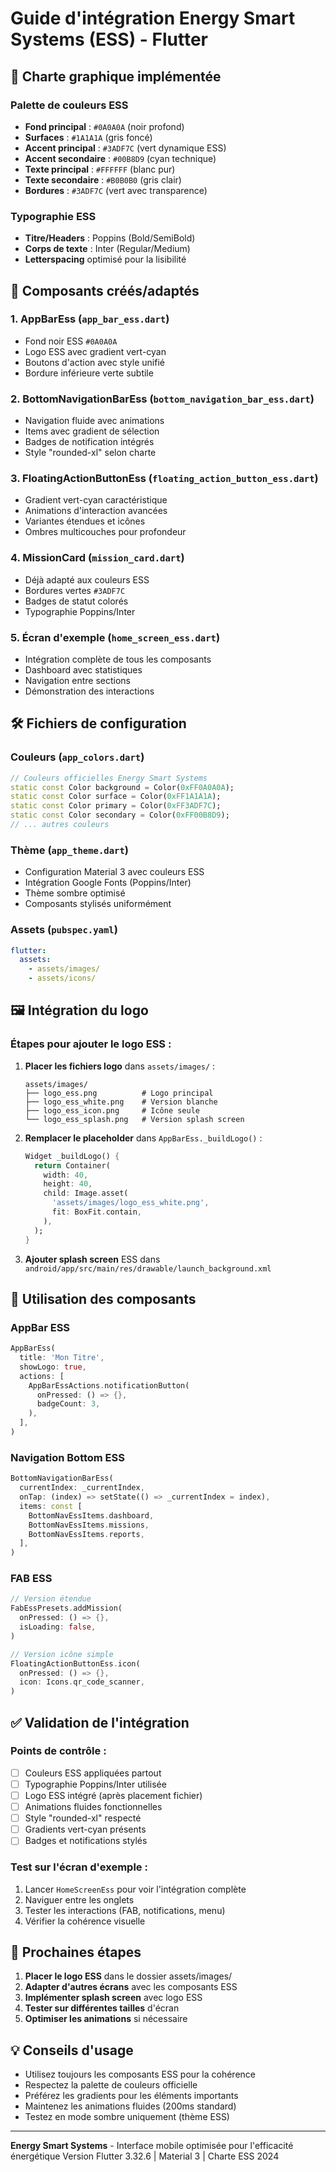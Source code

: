 # Guide d'intégration Energy Smart Systems (ESS) - Flutter

## 🎨 Charte graphique implémentée

### Palette de couleurs ESS
- **Fond principal** : `#0A0A0A` (noir profond)
- **Surfaces** : `#1A1A1A` (gris foncé)
- **Accent principal** : `#3ADF7C` (vert dynamique ESS)
- **Accent secondaire** : `#00B8D9` (cyan technique)
- **Texte principal** : `#FFFFFF` (blanc pur)
- **Texte secondaire** : `#B0B0B0` (gris clair)
- **Bordures** : `#3ADF7C` (vert avec transparence)

### Typographie ESS
- **Titre/Headers** : Poppins (Bold/SemiBold)
- **Corps de texte** : Inter (Regular/Medium)
- **Letterspacing** optimisé pour la lisibilité

## 📱 Composants créés/adaptés

### 1. AppBarEss (`app_bar_ess.dart`)
- Fond noir ESS `#0A0A0A`
- Logo ESS avec gradient vert-cyan
- Boutons d'action avec style unifié
- Bordure inférieure verte subtile

### 2. BottomNavigationBarEss (`bottom_navigation_bar_ess.dart`)
- Navigation fluide avec animations
- Items avec gradient de sélection
- Badges de notification intégrés
- Style "rounded-xl" selon charte

### 3. FloatingActionButtonEss (`floating_action_button_ess.dart`)
- Gradient vert-cyan caractéristique
- Animations d'interaction avancées
- Variantes étendues et icônes
- Ombres multicouches pour profondeur

### 4. MissionCard (`mission_card.dart`)
- Déjà adapté aux couleurs ESS
- Bordures vertes `#3ADF7C`
- Badges de statut colorés
- Typographie Poppins/Inter

### 5. Écran d'exemple (`home_screen_ess.dart`)
- Intégration complète de tous les composants
- Dashboard avec statistiques
- Navigation entre sections
- Démonstration des interactions

## 🛠️ Fichiers de configuration

### Couleurs (`app_colors.dart`)
```dart
// Couleurs officielles Energy Smart Systems
static const Color background = Color(0xFF0A0A0A);
static const Color surface = Color(0xFF1A1A1A);
static const Color primary = Color(0xFF3ADF7C);
static const Color secondary = Color(0xFF00B8D9);
// ... autres couleurs
```

### Thème (`app_theme.dart`)
- Configuration Material 3 avec couleurs ESS
- Intégration Google Fonts (Poppins/Inter)
- Thème sombre optimisé
- Composants stylisés uniformément

### Assets (`pubspec.yaml`)
```yaml
flutter:
  assets:
    - assets/images/
    - assets/icons/
```

## 🖼️ Intégration du logo

### Étapes pour ajouter le logo ESS :

1. **Placer les fichiers logo** dans `assets/images/` :
   ```
   assets/images/
   ├── logo_ess.png          # Logo principal
   ├── logo_ess_white.png    # Version blanche
   ├── logo_ess_icon.png     # Icône seule
   └── logo_ess_splash.png   # Version splash screen
   ```

2. **Remplacer le placeholder** dans `AppBarEss._buildLogo()` :
   ```dart
   Widget _buildLogo() {
     return Container(
       width: 40,
       height: 40,
       child: Image.asset(
         'assets/images/logo_ess_white.png',
         fit: BoxFit.contain,
       ),
     );
   }
   ```

3. **Ajouter splash screen** ESS dans `android/app/src/main/res/drawable/launch_background.xml`

## 🔄 Utilisation des composants

### AppBar ESS
```dart
AppBarEss(
  title: 'Mon Titre',
  showLogo: true,
  actions: [
    AppBarEssActions.notificationButton(
      onPressed: () => {},
      badgeCount: 3,
    ),
  ],
)
```

### Navigation Bottom ESS
```dart
BottomNavigationBarEss(
  currentIndex: _currentIndex,
  onTap: (index) => setState(() => _currentIndex = index),
  items: const [
    BottomNavEssItems.dashboard,
    BottomNavEssItems.missions,
    BottomNavEssItems.reports,
  ],
)
```

### FAB ESS
```dart
// Version étendue
FabEssPresets.addMission(
  onPressed: () => {},
  isLoading: false,
)

// Version icône simple
FloatingActionButtonEss.icon(
  onPressed: () => {},
  icon: Icons.qr_code_scanner,
)
```

## ✅ Validation de l'intégration

### Points de contrôle :
- [ ] Couleurs ESS appliquées partout
- [ ] Typographie Poppins/Inter utilisée
- [ ] Logo ESS intégré (après placement fichier)
- [ ] Animations fluides fonctionnelles
- [ ] Style "rounded-xl" respecté
- [ ] Gradients vert-cyan présents
- [ ] Badges et notifications stylés

### Test sur l'écran d'exemple :
1. Lancer `HomeScreenEss` pour voir l'intégration complète
2. Naviguer entre les onglets
3. Tester les interactions (FAB, notifications, menu)
4. Vérifier la cohérence visuelle

## 🚀 Prochaines étapes

1. **Placer le logo ESS** dans le dossier assets/images/
2. **Adapter d'autres écrans** avec les composants ESS
3. **Implémenter splash screen** avec logo ESS
4. **Tester sur différentes tailles** d'écran
5. **Optimiser les animations** si nécessaire

## 💡 Conseils d'usage

- Utilisez toujours les composants ESS pour la cohérence
- Respectez la palette de couleurs officielle
- Préférez les gradients pour les éléments importants
- Maintenez les animations fluides (200ms standard)
- Testez en mode sombre uniquement (thème ESS)

---

**Energy Smart Systems** - Interface mobile optimisée pour l'efficacité énergétique
Version Flutter 3.32.6 | Material 3 | Charte ESS 2024
